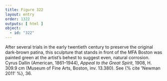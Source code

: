 ```yaml
---
title: Figure 322
layout: entry
order: 1322
outputs: [ html ]
object:
  - id: "322"
---
```


After several trials in the early twentieth century to preserve the original dark-brown patina, this sculpture that stands in front of the MFA Boston was painted green at the artist’s behest to suggest even, natural corrosion. Cyrus Dallin (American, 1861–1944), *Appeal to the Great Spirit*, 1908, H. 309.9 cm (Museum of Fine Arts, Boston, inv. 13.380). See {% cite 'Newman 2011' %}, 36.
